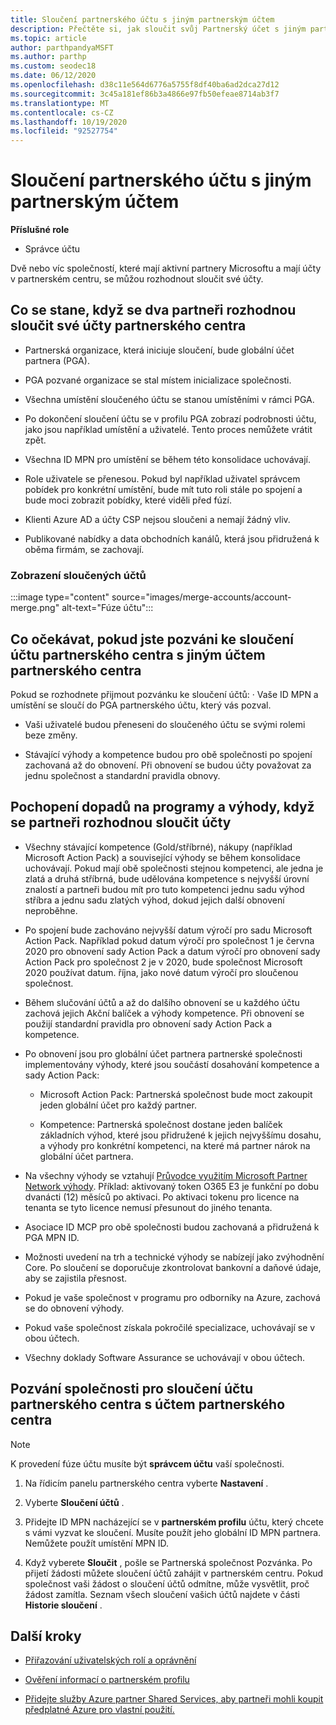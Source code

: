 ```yaml
---
title: Sloučení partnerského účtu s jiným partnerským účtem
description: Přečtěte si, jak sloučit svůj Partnerský účet s jiným partnerským účtem v partnerském centru – pro společnosti, které jsou aktivními partnery Microsoftu v partnerském centru.
ms.topic: article
author: parthpandyaMSFT
ms.author: parthp
ms.custom: seodec18
ms.date: 06/12/2020
ms.openlocfilehash: d38c11e564d6776a5755f8df40ba6ad2dca27d12
ms.sourcegitcommit: 3c45a181ef86b3a4866e97fb50efeae8714ab3f7
ms.translationtype: MT
ms.contentlocale: cs-CZ
ms.lasthandoff: 10/19/2020
ms.locfileid: "92527754"
---
```

# <a name="merge-your-partner-account-with-another-partner-account"></a>Sloučení partnerského účtu s jiným partnerským účtem

**Příslušné role**

- Správce účtu

Dvě nebo víc společností, které mají aktivní partnery Microsoftu a mají účty v partnerském centru, se můžou rozhodnout sloučit své účty.

## <a name="what-happens-when-two-partners-elect-to-merge-their-partner-center-accounts"></a>Co se stane, když se dva partneři rozhodnou sloučit své účty partnerského centra

- Partnerská organizace, která iniciuje sloučení, bude globální účet partnera (PGA).

- PGA pozvané organizace se stal místem inicializace společnosti.

- Všechna umístění sloučeného účtu se stanou umístěními v rámci PGA.

- Po dokončení sloučení účtu se v profilu PGA zobrazí podrobnosti účtu, jako jsou například umístění a uživatelé. Tento proces nemůžete vrátit zpět.

- Všechna ID MPN pro umístění se během této konsolidace uchovávají.

- Role uživatele se přenesou. Pokud byl například uživatel správcem pobídek pro konkrétní umístění, bude mít tuto roli stále po spojení a bude moci zobrazit pobídky, které viděli před fúzí.

- Klienti Azure AD a účty CSP nejsou sloučeni a nemají žádný vliv.

- Publikované nabídky a data obchodních kanálů, která jsou přidružená k oběma firmám, se zachovají.

### <a name="view-of-merged-accounts"></a>Zobrazení sloučených účtů

:::image type="content" source="images/merge-accounts/account-merge.png" alt-text="Fúze účtu":::

## <a name="what-to-expect-if-you-have-been-invited-to-merge-your-partner-center-account-with-another-partner-center-account"></a>Co očekávat, pokud jste pozváni ke sloučení účtu partnerského centra s jiným účtem partnerského centra

Pokud se rozhodnete přijmout pozvánku ke sloučení účtů: · Vaše ID MPN a umístění se sloučí do PGA partnerského účtu, který vás pozval.

- Vaši uživatelé budou přeneseni do sloučeného účtu se svými rolemi beze změny.

- Stávající výhody a kompetence budou pro obě společnosti po spojení zachovaná až do obnovení. Při obnovení se budou účty považovat za jednu společnost a standardní pravidla obnovy.

## <a name="understand-the-impacts-to-programs-and-benefits-when-partners-elect-to-merge-accounts"></a>Pochopení dopadů na programy a výhody, když se partneři rozhodnou sloučit účty

- Všechny stávající kompetence (Gold/stříbrné), nákupy (například Microsoft Action Pack) a související výhody se během konsolidace uchovávají. Pokud mají obě společnosti stejnou kompetenci, ale jedna je zlatá a druhá stříbrná, bude udělována kompetence s nejvyšší úrovní znalostí a partneři budou mít pro tuto kompetenci jednu sadu výhod stříbra a jednu sadu zlatých výhod, dokud jejich další obnovení neproběhne. 

- Po spojení bude zachováno nejvyšší datum výročí pro sadu Microsoft Action Pack. Například pokud datum výročí pro společnost 1 je června 2020 pro obnovení sady Action Pack a datum výročí pro obnovení sady Action Pack pro společnost 2 je v 2020, bude společnost Microsoft 2020 používat datum. října, jako nové datum výročí pro sloučenou společnost.

- Během slučování účtů a až do dalšího obnovení se u každého účtu zachová jejich Akční balíček a výhody kompetence. Při obnovení se použijí standardní pravidla pro obnovení sady Action Pack a kompetence.

- Po obnovení jsou pro globální účet partnera partnerské společnosti implementovány výhody, které jsou součástí dosahování kompetence a sady Action Pack:

  - Microsoft Action Pack: Partnerská společnost bude moct zakoupit jeden globální účet pro každý partner.

  - Kompetence: Partnerská společnost dostane jeden balíček základních výhod, které jsou přidružené k jejich nejvyššímu dosahu, a výhody pro konkrétní kompetenci, na které má partner nárok na globální účet partnera.

- Na všechny výhody se vztahují [Průvodce využitím Microsoft Partner Network výhody](https://aka.ms/partner-benefits-use-guide). Příklad: aktivovaný token O365 E3 je funkční po dobu dvanácti (12) měsíců po aktivaci. Po aktivaci tokenu pro licence na tenanta se tyto licence nemusí přesunout do jiného tenanta.

- Asociace ID MCP pro obě společnosti budou zachovaná a přidružená k PGA MPN ID.

- Možnosti uvedení na trh a technické výhody se nabízejí jako zvýhodnění Core. Po sloučení se doporučuje zkontrolovat bankovní a daňové údaje, aby se zajistila přesnost.

- Pokud je vaše společnost v programu pro odborníky na Azure, zachová se do obnovení výhody.

- Pokud vaše společnost získala pokročilé specializace, uchovávají se v obou účtech.

- Všechny doklady Software Assurance se uchovávají v obou účtech. 

## <a name="invite-a-company-to-merge-their-partner-center-account-with-your-partner-center-account"></a>Pozvání společnosti pro sloučení účtu partnerského centra s účtem partnerského centra

>[!Note]
>K provedení fúze účtu musíte být **správcem účtu** vaší společnosti.

1. Na řídicím panelu partnerského centra vyberte **Nastavení** . 

2. Vyberte **Sloučení účtů** .

3. Přidejte ID MPN nacházející se v **partnerském profilu** účtu, který chcete s vámi vyzvat ke sloučení. Musíte použít jeho globální ID MPN partnera. Nemůžete použít umístění MPN ID.

4. Když vyberete **Sloučit** , pošle se Partnerská společnost Pozvánka. Po přijetí žádosti můžete sloučení účtů zahájit v partnerském centru. Pokud společnost vaši žádost o sloučení účtů odmítne, může vysvětlit, proč žádost zamítla. Seznam všech sloučení vašich účtů najdete v části **Historie sloučení** .

## <a name="next-steps"></a>Další kroky

- [Přiřazování uživatelských rolí a oprávnění](permissions-overview.md)

- [Ověření informací o partnerském profilu](update-your-partner-profile.md)

- [Přidejte služby Azure partner Shared Services, aby partneři mohli koupit předplatné Azure pro vlastní použití.](shared-services.md)
